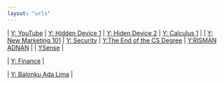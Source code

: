 ```yaml
---
layout: "urls"
---
```


| [Y: YouTube](https://www.youtube.com/) | [Y: Hidden Device 1](https://youtu.be/UeAKTjx_eKA) | [Y: Hiden Device 2](https://youtu.be/ioU5G_IuGuw) | [Y: Calculus 1](https://youtu.be/HfACrKJ_Y2w) |
| [Y: New Marketing 101](https://youtu.be/_4Ei1a9ezVI?t=3914) | [Y: Security](https://youtu.be/iNnb94MAJ6g) | [Y:The End of the CS Degree](https://youtu.be/VZFIB4IjcXE) | [Y:RISMAN ADNAN](https://youtu.be/uOacUZOAoiU) |
| [YSense](https://www.ysense.com/) |

| [Y: Finance](https://finance.yahoo.com/) |

| [Y: Balonku Ada Lima](https://www.youtube.com/watch?v=K5czD_jB9Os) |

